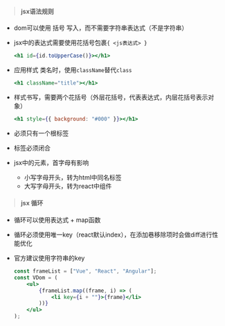 > #### jsx语法规则

+ dom可以使用 括号 写入，而不需要字符串表达式（不是字符串）

+ jsx中的表达式需要使用花括号包裹`{ <js表达式> }`

  ```jsx
  <h1 id={id.toUpperCase()}></h1>
  ```

+ 应用样式 类名时，使用`className`替代`class`

  ```jsx
  <h1 className="title"></h1>
  ```

+ 样式书写，需要两个花括号（外层花括号，代表表达式，内层花括号表示对象）

  ```jsx
  <h1 style={{ background: "#000" }}></h1>
  ```

+ 必须只有一个根标签

+ 标签必须闭合
+ jsx中的元素，首字母有影响
  + 小写字母开头，转为html中同名标签
  + 大写字母开头，转为react中组件
  
  

> #### jsx 循环

+ 循环可以使用表达式 + map函数

+ 循环必须使用唯一key（react默认index），在添加巷移除项时会做diff进行性能优化

+ 官方建议使用字符串的key

    ```jsx
    const frameList = ["Vue", "React", "Angular"];
    const VDom = (
        <ul>
            {frameList.map((frame, i) => (
                <li key={i + ""}>{frame}</li>
            ))}
        </ul>
    );
    ```

